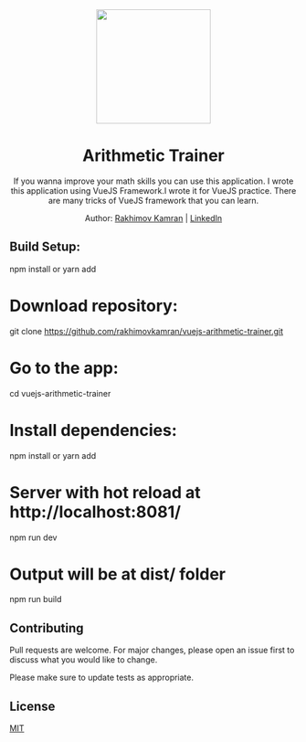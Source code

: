 <div align="center">
  <img width="200" height="200" src="https://vuejs.org/images/logo.png">
  <h1>Arithmetic Trainer</h1>
  <p>
    If you wanna improve your math skills you can use this application.
    I wrote this application using VueJS Framework.I wrote it for VueJS practice.
    There are many tricks of VueJS framework that you can learn.
  </p>
  <p>Author: <a href="https://github.com/rakhimovkamran" target="_blank">Rakhimov Kamran</a> | <a href="https://linkedin/in/rakhimovkamran" target="_blank">LinkedIn</a></p>
</div>


## Build Setup:
npm install or yarn add

# Download repository:
git clone https://github.com/rakhimovkamran/vuejs-arithmetic-trainer.git

# Go to the app:
cd vuejs-arithmetic-trainer

# Install dependencies:
npm install or yarn add

# Server with hot reload at http://localhost:8081/
npm run dev

# Output will be at dist/ folder
npm run build

## Contributing
Pull requests are welcome. For major changes, please open an issue first to discuss what you would like to change.

Please make sure to update tests as appropriate.

## License
[MIT](https://choosealicense.com/licenses/mit/)
